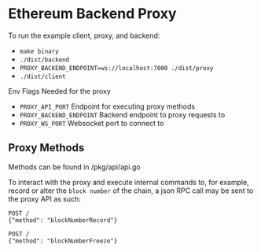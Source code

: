 # Ethereum Backend Proxy

To run the example client, proxy, and backend:

- `make binary`
- `./dist/backend`
- `PROXY_BACKEND_ENDPOINT=ws://localhost:7000 ./dist/proxy`
- `./dist/client`

Env Flags Needed for the proxy

- `PROXY_API_PORT` Endpoint for executing proxy methods 
- `PROXY_BACKEND_ENDPOINT` Backend endpoint to proxy requests to
- `PROXY_WS_PORT` Websocket port to connect to


## Proxy Methods

Methods can be found in /pkg/api/api.go

To interact with the proxy and execute internal commands to, for example,
record or alter the `block number` of the chain, a json RPC call may be sent to the proxy API as such:

```
POST /
{"method": "blockNumberRecord"}
```
```
POST /
{"method": "blockNumberFreeze"}
```
